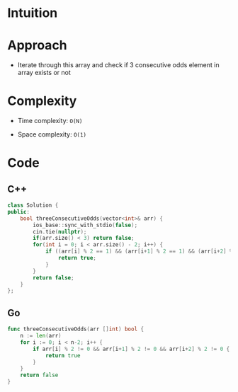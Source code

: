 # Intuition

# Approach

- Iterate through this array and check if 3 consecutive odds element in array exists or not

# Complexity

- Time complexity: `O(N)`

- Space complexity: `O(1)`

# Code

## C++

```cpp
class Solution {
public:
    bool threeConsecutiveOdds(vector<int>& arr) {
        ios_base::sync_with_stdio(false);
        cin.tie(nullptr);
        if(arr.size() < 3) return false;
        for(int i = 0; i < arr.size() - 2; i++) {
            if ((arr[i] % 2 == 1) && (arr[i+1] % 2 == 1) && (arr[i+2] % 2 == 1)) {
                return true;
            }
        }
        return false;
    }
};
```

## Go

```go
func threeConsecutiveOdds(arr []int) bool {
    n := len(arr)
    for i := 0; i < n-2; i++ {
        if arr[i] % 2 != 0 && arr[i+1] % 2 != 0 && arr[i+2] % 2 != 0 {
            return true
        }
    }
    return false
}
```
